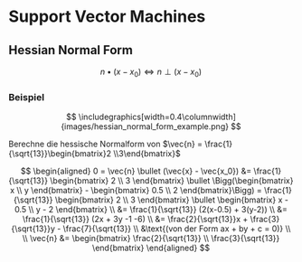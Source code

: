 # Support Vector Machines

## Hessian Normal Form

$$
    n \bullet (x - x_0) \Leftrightarrow n \perp (x - x_0)
$$

### Beispiel

$$ \includegraphics[width=0.4\columnwidth]{images/hessian_normal_form_example.png} $$

Berechne die hessische Normalform von $\vec{n} = \frac{1}{\sqrt{13}}\begin{bmatrix}2 \\3\end{bmatrix}$

$$
\begin{aligned}
    0 = \vec{n} \bullet (\vec{x} - \vec{x_0}) &= \frac{1}{\sqrt{13}}
    \begin{bmatrix}
    2 \\
    3
    \end{bmatrix} \bullet \Bigg(\begin{bmatrix}
    x \\
    y
    \end{bmatrix} - 
    \begin{bmatrix}
    0.5 \\
    2
    \end{bmatrix}\Bigg) =
    \frac{1}{\sqrt{13}}
    \begin{bmatrix}
    2 \\
    3
    \end{bmatrix} \bullet \begin{bmatrix}
    x - 0.5 \\
    y - 2
    \end{bmatrix} \\
    &= \frac{1}{\sqrt{13}} (2(x-0.5) + 3(y-2)) \\
    &= \frac{1}{\sqrt{13}} (2x + 3y -1 -6) \\
    &= \frac{2}{\sqrt{13}}x + \frac{3}{\sqrt{13}}y - \frac{7}{\sqrt{13}} \\
    &\text{(von der Form ax + by + c = 0)} \\
    \\
    \vec{n} &= \begin{bmatrix}
    \frac{2}{\sqrt{13}} \\
    \frac{3}{\sqrt{13}}
    \end{bmatrix}
\end{aligned}
$$